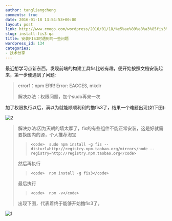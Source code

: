```yaml
---
author: tangliangcheng
comments: true
date: 2016-01-18 13:54:53+00:00
layout: post
link: http://www.rmogo.com/wordpress/2016/01/18/%e5%ae%89%e8%a3%85fis3%e6%97%b6%e9%81%87%e5%88%b0%e7%9a%84%e4%b8%80%e4%ba%9b%e9%97%ae%e9%a2%98/
slug: install-fis3-qa
title: 安装FIS3时遇到的一些问题
wordpress_id: 134
categories:
- 技术分享
---
```


最近想学习点新东西，发现前端的构建工具fis比较有趣，便开始按照文档安装起来，第一步便遇到了问题:




<blockquote>error1：npm ERR! Error: EACCES, mkdir

解决办法：权限问题，加个sudo再来一次</blockquote>


加了权限执行以后，满以为就能顺顺利利的撸fis3了，结果一个难题出现(如下图):

![2](http://115.28.108.2/wordpress/wp-content/uploads/2016/01/2.png)


<blockquote>解决办法:因为天朝的墙太厚了，fis的有些组件不能正常安装，这是好就需要换国内的源，个人推荐淘宝

>     
>     <code>  sudo npm install -g fis --disturl=http://registry.npm.taobao.org/mirrors/node --registry=http://registry.npm.taobao.org</code>
> 
> 
然后再执行

>     
>     <code>  npm install -g fis3</code>
> 
> 
最后执行

>     
>     <code>  npm -v</code>
> 
> 
出现下图，代表着终于能够开始撸fis3了。</blockquote>


![1](http://115.28.108.2/wordpress/wp-content/uploads/2016/01/1.png)
